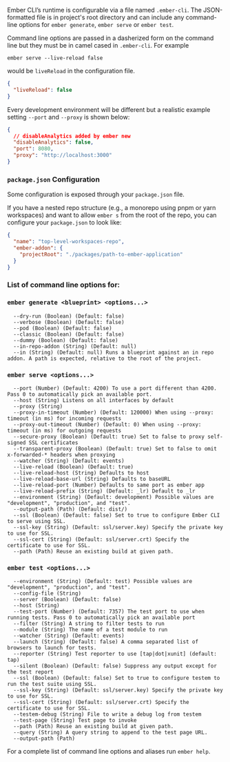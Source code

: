 Ember CLI’s runtime is configurable via a file named `.ember-cli`. The JSON-formatted file is in project's root directory and can include any command-line options for `ember generate`, `ember serve` or `ember test`.

Command line options are passed in a dasherized form on the command line but they must be in camel cased in `.ember-cli`. For example

```shell
ember serve --live-reload false
```

would be `liveReload` in the configuration file.

```json {data-filename=.ember-cli}
{
  "liveReload": false
}
```

Every development environment will be different but a realistic example setting `--port` and `--proxy` is shown below:

```json {data-filename=.ember-cli}
{
  // disableAnalytics added by ember new
  "disableAnalytics": false,
  "port": 8080,
  "proxy": "http://localhost:3000"
}
```

### `package.json` Configuration

Some configuration is exposed through your `package.json` file.

If you have a nested repo structure (e.g., a monorepo using pnpm or yarn workspaces) and want to allow `ember s` from the root of the repo, you can configure your `package.json` to look like:

```json {data-filename=package.json}
{
  "name": "top-level-workspaces-repo",
  "ember-addon": {
    "projectRoot": "./packages/path-to-ember-application"
  }
}
```

### List of command line options for:

### `ember generate <blueprint> <options...>`

```shell
  --dry-run (Boolean) (Default: false)
  --verbose (Boolean) (Default: false)
  --pod (Boolean) (Default: false)
  --classic (Boolean) (Default: false)
  --dummy (Boolean) (Default: false)
  --in-repo-addon (String) (Default: null)
  --in (String) (Default: null) Runs a blueprint against an in repo addon. A path is expected, relative to the root of the project.
```

### `ember serve <options...>`

```shell
  --port (Number) (Default: 4200) To use a port different than 4200. Pass 0 to automatically pick an available port.
  --host (String) Listens on all interfaces by default
  --proxy (String)
  --proxy-in-timeout (Number) (Default: 120000) When using --proxy: timeout (in ms) for incoming requests
  --proxy-out-timeout (Number) (Default: 0) When using --proxy: timeout (in ms) for outgoing requests
  --secure-proxy (Boolean) (Default: true) Set to false to proxy self-signed SSL certificates
  --transparent-proxy (Boolean) (Default: true) Set to false to omit x-forwarded-* headers when proxying
  --watcher (String) (Default: events)
  --live-reload (Boolean) (Default: true)
  --live-reload-host (String) Defaults to host
  --live-reload-base-url (String) Defaults to baseURL
  --live-reload-port (Number) Defaults to same port as ember app
  --live-reload-prefix (String) (Default: _lr) Default to _lr
  --environment (String) (Default: development) Possible values are "development", "production", and "test".
  --output-path (Path) (Default: dist/)
  --ssl (Boolean) (Default: false) Set to true to configure Ember CLI to serve using SSL.
  --ssl-key (String) (Default: ssl/server.key) Specify the private key to use for SSL.
  --ssl-cert (String) (Default: ssl/server.crt) Specify the certificate to use for SSL.
  --path (Path) Reuse an existing build at given path.
```

### `ember test <options...>`

```shell
  --environment (String) (Default: test) Possible values are "development", "production", and "test".
  --config-file (String)
  --server (Boolean) (Default: false)
  --host (String)
  --test-port (Number) (Default: 7357) The test port to use when running tests. Pass 0 to automatically pick an available port
  --filter (String) A string to filter tests to run
  --module (String) The name of a test module to run
  --watcher (String) (Default: events)
  --launch (String) (Default: false) A comma separated list of browsers to launch for tests.
  --reporter (String) Test reporter to use [tap|dot|xunit] (default: tap)
  --silent (Boolean) (Default: false) Suppress any output except for the test report
  --ssl (Boolean) (Default: false) Set to true to configure testem to run the test suite using SSL.
  --ssl-key (String) (Default: ssl/server.key) Specify the private key to use for SSL.
  --ssl-cert (String) (Default: ssl/server.crt) Specify the certificate to use for SSL.
  --testem-debug (String) File to write a debug log from testem
  --test-page (String) Test page to invoke
  --path (Path) Reuse an existing build at given path.
  --query (String) A query string to append to the test page URL.
  --output-path (Path)
```

For a complete list of command line options and aliases run `ember help`.

